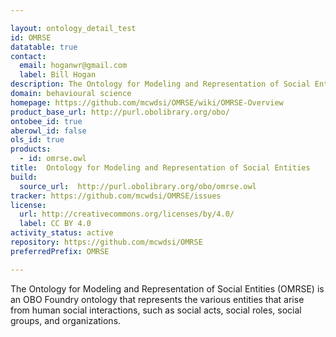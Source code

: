 ```yaml
---

layout: ontology_detail_test
id: OMRSE
datatable: true
contact:
  email: hoganwr@gmail.com
  label: Bill Hogan
description: The Ontology for Modeling and Representation of Social Entities (OMRSE) is an OBO Foundry ontology that represents the various entities that arise from human social interactions, such as social acts, social roles, social groups, and organizations.
domain: behavioural science
homepage: https://github.com/mcwdsi/OMRSE/wiki/OMRSE-Overview
product_base_url: http://purl.obolibrary.org/obo/
ontobee_id: true
aberowl_id: false
ols_id: true
products:
  - id: omrse.owl
title:  Ontology for Modeling and Representation of Social Entities
build:
  source_url:  http://purl.obolibrary.org/obo/omrse.owl
tracker: https://github.com/mcwdsi/OMRSE/issues
license:
  url: http://creativecommons.org/licenses/by/4.0/
  label: CC BY 4.0
activity_status: active
repository: https://github.com/mcwdsi/OMRSE
preferredPrefix: OMRSE

---
```


The Ontology for Modeling and Representation of Social Entities (OMRSE) is an OBO Foundry ontology that represents the various entities that arise from human social interactions, such as social acts, social roles, social groups, and organizations.
